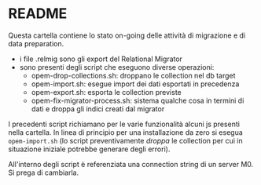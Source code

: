 # README

Questa cartella contiene lo stato on-going delle attivit&agrave; di migrazione e di data preparation.

* i file .relmig sono gli export del Relational Migrator
* sono presenti degli script che eseguono diverse operazioni:
  * opem-drop-collections.sh: droppano le collection nel db target
  * opem-import.sh: esegue import dei dati esportati in precedenza 
  * opem-export.sh: esporta le collection previste
  * opem-fix-migrator-process.sh: sistema qualche cosa in termini di dati e droppa gli indici creati dal migrator

I precedenti script richiamano per le varie funzionalit&agrave; alcuni js presenti nella cartella.
In linea di principio per una installazione da zero si esegua `opem-import.sh` (lo script preventivamente _droppa_ le collection per cui in situazione iniziale potrebbe
generare degli errori).

All'interno degli script &egrave; referenziata una connection string di un server M0. Si prega di cambiarla.